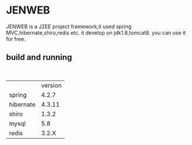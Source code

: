 JENWEB
===

JENWEB is a J2EE project framework,it used spring MVC,hibernate,shiro,redis etc. it develop on jdk1.8,tomcat8. you can use it for free.

build and running
---
<br>
<table>
<tr>
<td></td>
<td>version</td>
</tr>
<tr>
<td>spring</td>
<td>4.2.7</td>
</tr>
<tr>
<td>hibernate</td>
<td>4.3.11</td>
</tr>
<tr>
<td>shiro</td>
<td>1.3.2</td>
</tr>
<tr>
<td>mysql</td>
<td>5.8</td>
</tr>
<tr>
<td>redis</td>
<td>3.2.X</td>
</tr>
</table>
<br>
